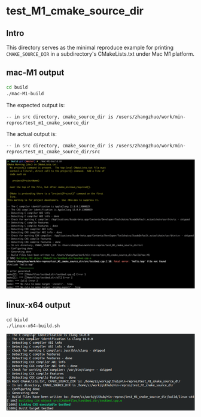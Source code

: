 # test_M1_cmake_source_dir

## Intro
This directory serves as the minimal reproduce example for printing `CMAKE_SOURCE_DIR` in a subdirectory's CMakeLists.txt under Mac M1 platform.


## mac-M1 output
```bash
cd build
./mac-M1-build
```

The expected output is:
```
-- in src directory, cmake_source_dir is /users/zhangzhuo/work/min-repros/test_m1_cmake_source_dir
```

The actual output is:
```
-- in src directory, cmake_source_dir is /users/zhangzhuo/work/min-repros/test_m1_cmake_source_dir/src
```

![](mac-M1-output.png)

## linux-x64 output
```
cd biuld
./linux-x64-build.sh
```

![](linux-x64-output.png)